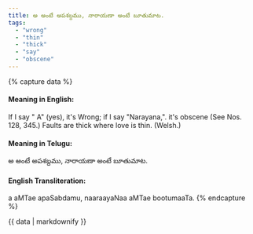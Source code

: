 ```yaml
---
title: అ అంటే అపశబ్దము, నారాయణా అంటే బూతుమాట.
tags:
  - "wrong"
  - "thin"
  - "thick"
  - "say"
  - "obscene"
---
```


{% capture data %}
#### Meaning in English:
If I say " A" (yes), it's Wrong; if I say "Narayana,". it's obscene
(See Nos. 128, 345.)
Faults are thick where love is thin. (Welsh.)

#### Meaning in Telugu:
అ అంటే అపశబ్దము, నారాయణా అంటే బూతుమాట.

#### English Transliteration:
a aMTae apaSabdamu, naaraayaNaa aMTae bootumaaTa.
{% endcapture %}

<div class="notice">{{ data | markdownify }}</div>

